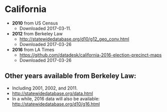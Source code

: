 # California

- **2010** from US Census
    - Downloaded 2017-03-11.
- **2012** from Berkeley Law
    - http://statewidedatabase.org/d10/g12_geo_conv.html
    - Downloaded 2017-03-26
- **2016** from LA Times
    - https://github.com/datadesk/california-2016-election-precinct-maps
    - Downloaded 2017-03-26

## Other years available from Berkeley Law:

- Including 2001, 2002, and 2011.
- http://statewidedatabase.org/data.html
- In a while, 2016 data will also be available: http://statewidedatabase.org/d10/g16.html